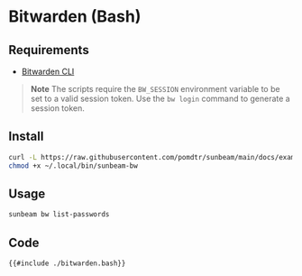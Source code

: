 # Bitwarden (Bash)

## Requirements

- [Bitwarden CLI](https://bitwarden.com/help/article/cli/)

> **Note** The scripts require the `BW_SESSION` environment variable to be set to a valid session token.
> Use the `bw login` command to generate a session token.

## Install

```bash
curl -L https://raw.githubusercontent.com/pomdtr/sunbeam/main/docs/examples/bitwarden/bitwarden.bash > ~/.local/bin/sunbeam-bw
chmod +x ~/.local/bin/sunbeam-bw
```

## Usage

```bash
sunbeam bw list-passwords
```

## Code

```bash
{{#include ./bitwarden.bash}}
```
